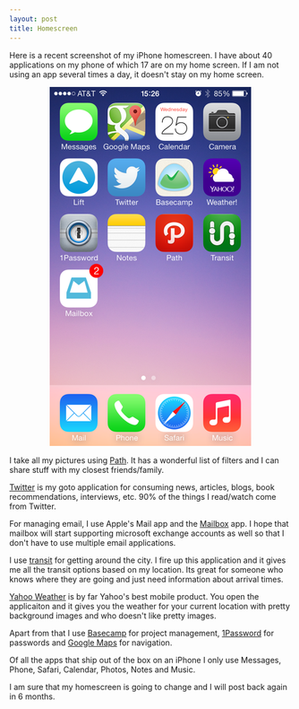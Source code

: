 ```yaml
---
layout: post
title: Homescreen
---
```


Here is a recent screenshot of my iPhone homescreen. I have about 40 applications on my phone of which 17 are on my home screen. If I am not using an app several times a day, it doesn't stay on my home screen.
<div style="text-align: center">
	<img src="/images/front_screen.png" />
</div>

I take all my pictures using [Path](https://path.com/). It has a wonderful list of filters and I can share stuff with my closest friends/family. 

[Twitter](https://twitter.com) is my goto application for consuming news, articles, blogs, book recommendations, interviews, etc. 90% of the things I read/watch come from Twitter.

For managing email, I use Apple's Mail app and the [Mailbox](http://www.mailboxapp.com/) app. I hope that mailbox will start supporting microsoft exchange accounts as well so that I don't have to use multiple email applications.

I use [transit](http://thetransitapp.com/) for getting around the city. I fire up this application and it gives me all the transit options based on my location. Its great for someone who knows where they are going and just need information about arrival times.

[Yahoo Weather](https://itunes.apple.com/us/app/yahoo-weather/id628677149) is by far Yahoo's best mobile product. You open the applicaiton and it gives you the weather for your current location with pretty background images and who doesn't like pretty images.

Apart from that I use [Basecamp](https://basecamp.com) for project management, [1Password](https://agilebits.com/onepassword/ios) for passwords and [Google Maps](https://itunes.apple.com/us/app/google-maps/id585027354) for navigation.

Of all the apps that ship out of the box on an iPhone I only use Messages, Phone, Safari, Calendar, Photos, Notes and Music. 

I am sure that my homescreen is going to change and I will post back again in 6 months.





